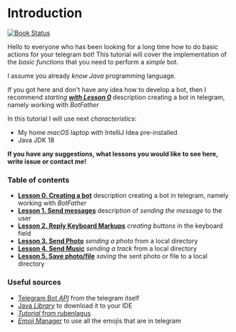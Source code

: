 # Introduction


[![Book Status](https://img.shields.io/badge/book-passing-brightgreen.svg?style=for-the-badge&logo=appveyor?logoWidth=40)](https://alexey-burak.gitbook.io/telegram-bot-tutorial/)

Hello to everyone who has been looking for a 
long time how to do basic actions for your telegram bot! This tutorial will cover the implementation 
of the *basic functions* that you need to perform a *simple* bot.  

I assume you already *know Java* programming language.  

If you got here and don't have any idea how to develop a bot, then I recommend *starting* ***[with Lesson 0](lessonsMd/creatingBot.md)*** description creating a bot in telegram, namely working with *BotFather*


In this tutorial I will use next *characteristics*:
* My home *macOS* laptop with IntelliJ Idea pre-installed
* Java JDK 18

**If you have any suggestions, what lessons you would like to see here, write issue or contact me!**

### Table of contents

* **[Lesson 0. Creating a bot](lessonsMd/creatingBot.md)** description creating a bot in telegram, namely working with *BotFather*
* **[Lesson 1. Send messages](lessonsMd/sendMessages.md)** description of *sending the message* to the user
* **[Lesson 2. Reply Keyboard Markups](lessonsMd/markups.md)** *creating buttons* in the keyboard field
* **[Lesson 3. Send Photo](lessonsMd/sendPhoto.md)** *sending a photo* from a local directory
* **[Lesson 4. Send Music](lessonsMd/sendMusic.md)** *sending a track* from a local directory
* **[Lesson 5. Save photo/file](lessonsMd/savePhotoFile.md)** *saving* the sent photo or file to a local directory
    
### Useful sources

* [Telegram Bot *API*](https://core.telegram.org/bots/api) from the telegram itself
* [Java *Library*](https://github.com/rubenlagus/TelegramBots) to download it to your IDE
* [*Tutorial* from rubenlagus](https://github.com/rubenlagus/TelegramBotsExample)
* [*Emoji* Manager](https://github.com/vdurmont/emoji-java) to use all the emojis that are in telegram